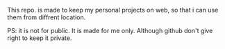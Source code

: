 This repo. is made to keep my personal projects on web, so that i can use them from diffrent location.

PS: it is not for public. It is made for me only. Although github don't give right to keep it private.
